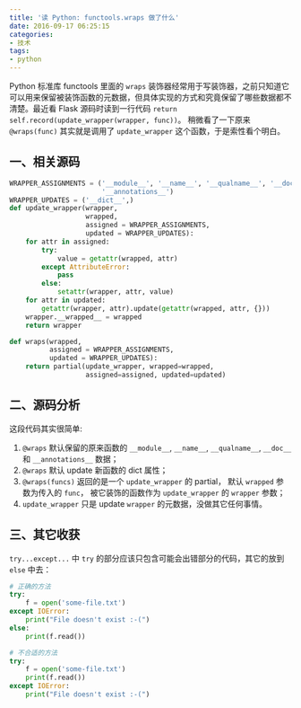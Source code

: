 ```yaml
---
title: '读 Python: functools.wraps 做了什么'
date: 2016-09-17 06:25:15
categories:
- 技术
tags:
- python
---
```


Python 标准库 functools 里面的 `wraps` 装饰器经常用于写装饰器，之前只知道它可以用来保留被装饰函数的元数据，但具体实现的方式和究竟保留了哪些数据都不清楚。最近看 Flask 源码时读到一行代码 `return self.record(update_wrapper(wrapper, func))`。 稍微看了一下原来 `@wraps(func)` 其实就是调用了 `update_wrapper` 这个函数，于是索性看个明白。
<!-- more -->
## 一、相关源码
```python
WRAPPER_ASSIGNMENTS = ('__module__', '__name__', '__qualname__', '__doc__',
                       '__annotations__')
WRAPPER_UPDATES = ('__dict__',)
def update_wrapper(wrapper,
                   wrapped,
                   assigned = WRAPPER_ASSIGNMENTS,
                   updated = WRAPPER_UPDATES):
    for attr in assigned:
        try:
            value = getattr(wrapped, attr)
        except AttributeError:
            pass
        else:
            setattr(wrapper, attr, value)
    for attr in updated:
        getattr(wrapper, attr).update(getattr(wrapped, attr, {}))
    wrapper.__wrapped__ = wrapped
    return wrapper

def wraps(wrapped,
          assigned = WRAPPER_ASSIGNMENTS,
          updated = WRAPPER_UPDATES):
    return partial(update_wrapper, wrapped=wrapped,
                   assigned=assigned, updated=updated)
```

## 二、源码分析
这段代码其实很简单:  
1. `@wraps` 默认保留的原来函数的 `__module__`, `__name__`, `__qualname__`, `__doc__` 和 `__annotations__` 数据；  
2. `@wraps` 默认 update 新函数的 dict 属性；  
3. `@wraps(funcs)` 返回的是一个 `update_wrapper` 的 partial， 默认 `wrapped` 参数为传入的 `func`， 被它装饰的函数作为 `update_wrapper` 的 `wrapper` 参数；  
4. `update_wrapper` 只是 update `wrapper` 的元数据，没做其它任何事情。

## 三、其它收获
`try...except...` 中 `try` 的部分应该只包含可能会出错部分的代码，其它的放到 `else` 中去：  
```python
# 正确的方法
try:
    f = open('some-file.txt')
except IOError:
    print("File doesn't exist :-(")
else:
    print(f.read())

# 不合适的方法
try:
    f = open('some-file.txt')
    print(f.read())
except IOError:
    print("File doesn't exist :-(")
```
